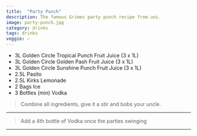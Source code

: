 ```yaml
---
title:  "Party Punch"
description: The famous Grimes party punch recipe from uni.
image: party-punch.jpg
category: drinks
tags: drinks
veggie: ✓
---
```


* 3L Golden Circle Tropical Punch Fruit Juice (3 x 1L)
* 3L Golden Circle  Golden Pash Fruit Juice (3 x 1L)
* 3L Golden Circle  Sunshine Punch Fruit Juice (3 x 1L)
* 2.5L Pasito
* 2.5L Kirks Lemonade
* 2 Bags Ice
* 3 Bottles (min) Vodka


> Combine all ingredients, give it a stir and bobs your uncle.

--- 

> Add a 4th bottle of Vodka once the parties swinging

---

